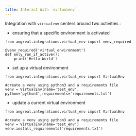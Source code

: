 ```yaml
---
title: Interact With `virtualenv`
---
```


Integration with `virtualenv` centers around two activities :

-   ensuring that a specific environment is activated

``` {.sourceCode .python}
from angreal.integrations.virtual_env import venv_required

@venv_required('virtual_environment')
def only_run_if_active():
    print('Hello World')
```

-   set up a virtual environment

``` {.sourceCode .python}
from angreal.integrations.virtual_env import VirtualEnv

#create a venv using python3 and a requirements file
venv = VirtualEnv(name='test_env', python='python3',requirements='requirements.txt')
```

-   update a current virtual environment

``` {.sourceCode .python}
from angreal.integrations.virtual_env import VirtualEnv

#create a venv using python3 and a requirements file
venv = VirtualEnv(name='test_env')
venv.install_requirements('requirements.txt')
```
